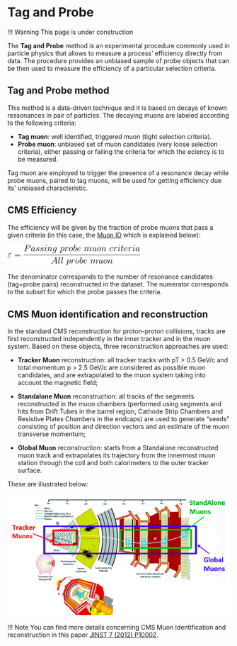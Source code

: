 # Tag and Probe

!!! Warning
    This page is under construction

The **Tag and Probe** method is an experimental procedure commonly used in particle physics that allows to measure a process’ efficiency directly from data. The procedure provides an unbiased sample of probe objects that can be then used to measure the efficiency of a particular selection criteria.

## Tag and Probe method

This method is a data-driven technique and it is based on decays of known ressonances in pair of particles. The decaying muons are labeled according to the following criteria:

- **Tag muon**: well identified, triggered muon (tight selection criteria).
- **Probe muon**: unbiased set of muon candidates (very loose selection criteria), either passing or failing the criteria for which the eciency is to be measured.

Tag muon are employed to trigger the presence of a resonance decay while probe muons, paired to tag muons, will be used for getting efficiency due its' unbiased characteristic.

## CMS Efficiency

The efficiency will be given by the fraction of probe muons that pass a given criteria (in this case, the [Muon ID](#cms-muon-identification-and-reconstruction) which is explained below):

<img width="300px" src="/images/analysis/cmsefficiency/efficiency.svg" alt="Efficiency equation">

The denominator corresponds to the number of resonance candidates (tag+probe pairs) reconstructed in the dataset. The numerator corresponds to the subset for which the probe passes the criteria.

## CMS Muon identification and reconstruction

In the standard CMS reconstruction for proton-proton collisions, tracks are first reconstructed independently in the inner tracker and in the muon system. Based on these objects, three reconstruction approaches are used:

- **Tracker Muon** reconstruction:  all tracker tracks with pT > 0.5 GeV/c and total momentum p > 2.5 GeV/c are considered as possible muon candidates, and are extrapolated to the muon system taking into account the magnetic field;

- **Standalone Muon** reconstruction: all tracks of the segments reconstructed in the muon chambers (performed using segments and hits from Drift Tubes in the barrel region, Cathode Strip Chambers and Resistive Plates Chambers in the endcaps) are used to generate “seeds” consisting of position and direction vectors and an estimate of the muon transverse momentum;

- **Global Muon** reconstruction: starts from a Standalone reconstructed muon track and extrapolates its trajectory from the innermost muon station through the coil and both calorimeters to the outer tracker surface.

These are illustrated below:

![Muons identification](/images/analysis/cmsefficiency/muons_id.png)

!!! Note
	You can find more details concerning CMS Muon Identification and reconstruction in this paper [JINST 7 (2012) P10002](https://doi.org/10.1088/1748-0221/7/10/P10002).